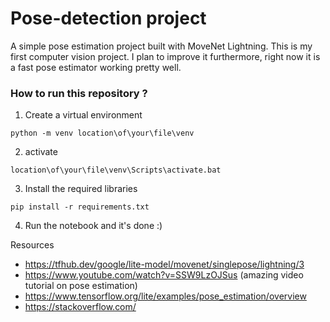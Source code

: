 # Pose-detection project
 A simple pose estimation project built with MoveNet Lightning. This is my first computer vision project. I plan to improve it furthermore, right now it is a fast pose estimator working pretty well. 
  
### How to run this repository ? 
1. Create a virtual environment
```
python -m venv location\of\your\file\venv 
```

2. activate 
```
location\of\your\file\venv\Scripts\activate.bat
```

3. Install the required libraries
```
pip install -r requirements.txt
```

4. Run the notebook and it's done :)

Resources 
* https://tfhub.dev/google/lite-model/movenet/singlepose/lightning/3
* https://www.youtube.com/watch?v=SSW9LzOJSus (amazing video tutorial on pose estimation)
* https://www.tensorflow.org/lite/examples/pose_estimation/overview
* https://stackoverflow.com/
